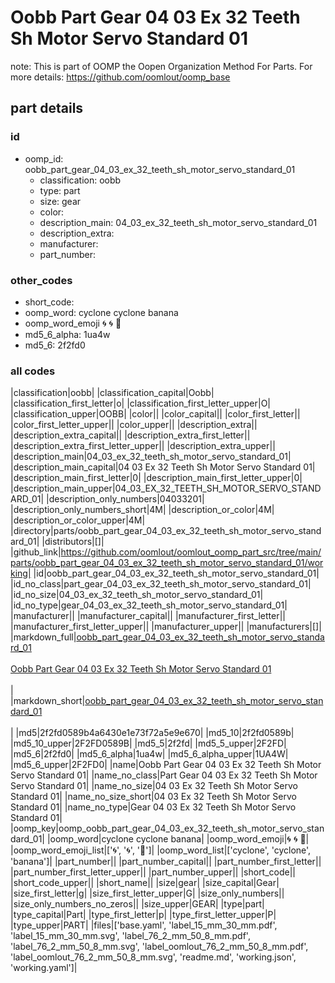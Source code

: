 # Oobb Part Gear 04 03 Ex 32 Teeth Sh Motor Servo Standard 01  

note: This is part of OOMP the Oopen Organization Method For Parts. For more details: https://github.com/oomlout/oomp_base

##  part details





### id
* oomp_id: oobb_part_gear_04_03_ex_32_teeth_sh_motor_servo_standard_01
  * classification: oobb
  * type: part
  * size: gear
  * color: 
  * description_main: 04_03_ex_32_teeth_sh_motor_servo_standard_01
  * description_extra: 
  * manufacturer: 
  * part_number: 

### other_codes
* short_code: 
* oomp_word: cyclone cyclone banana
* oomp_word_emoji :cyclone: :cyclone: :banana:
* md5_6_alpha: 1ua4w
* md5_6: 2f2fd0

### all codes 
|classification|oobb|
|classification_capital|Oobb|
|classification_first_letter|o|
|classification_first_letter_upper|O|
|classification_upper|OOBB|
|color||
|color_capital||
|color_first_letter||
|color_first_letter_upper||
|color_upper||
|description_extra||
|description_extra_capital||
|description_extra_first_letter||
|description_extra_first_letter_upper||
|description_extra_upper||
|description_main|04_03_ex_32_teeth_sh_motor_servo_standard_01|
|description_main_capital|04 03 Ex 32 Teeth Sh Motor Servo Standard 01|
|description_main_first_letter|0|
|description_main_first_letter_upper|0|
|description_main_upper|04_03_EX_32_TEETH_SH_MOTOR_SERVO_STANDARD_01|
|description_only_numbers|04033201|
|description_only_numbers_short|4M|
|description_or_color|4M|
|description_or_color_upper|4M|
|directory|parts/oobb_part_gear_04_03_ex_32_teeth_sh_motor_servo_standard_01|
|distributors|[]|
|github_link|https://github.com/oomlout/oomlout_oomp_part_src/tree/main/parts/oobb_part_gear_04_03_ex_32_teeth_sh_motor_servo_standard_01/working|
|id|oobb_part_gear_04_03_ex_32_teeth_sh_motor_servo_standard_01|
|id_no_class|part_gear_04_03_ex_32_teeth_sh_motor_servo_standard_01|
|id_no_size|04_03_ex_32_teeth_sh_motor_servo_standard_01|
|id_no_type|gear_04_03_ex_32_teeth_sh_motor_servo_standard_01|
|manufacturer||
|manufacturer_capital||
|manufacturer_first_letter||
|manufacturer_first_letter_upper||
|manufacturer_upper||
|manufacturers|[]|
|markdown_full|[oobb_part_gear_04_03_ex_32_teeth_sh_motor_servo_standard_01](https://github.com/oomlout/oomlout_oomp_part_src/tree/main/parts/oobb_part_gear_04_03_ex_32_teeth_sh_motor_servo_standard_01/working)<br>[](https://github.com/oomlout/oomlout_oomp_part_src/tree/main/parts/oobb_part_gear_04_03_ex_32_teeth_sh_motor_servo_standard_01/working)<br>[Oobb Part Gear 04 03 Ex 32 Teeth Sh Motor Servo Standard 01](https://github.com/oomlout/oomlout_oomp_part_src/tree/main/parts/oobb_part_gear_04_03_ex_32_teeth_sh_motor_servo_standard_01/working)<br><br>|
|markdown_short|[oobb_part_gear_04_03_ex_32_teeth_sh_motor_servo_standard_01](https://github.com/oomlout/oomlout_oomp_part_src/tree/main/parts/oobb_part_gear_04_03_ex_32_teeth_sh_motor_servo_standard_01/working)<br><br>|
|md5|2f2fd0589b4a6430e1e73f72a5e9e670|
|md5_10|2f2fd0589b|
|md5_10_upper|2F2FD0589B|
|md5_5|2f2fd|
|md5_5_upper|2F2FD|
|md5_6|2f2fd0|
|md5_6_alpha|1ua4w|
|md5_6_alpha_upper|1UA4W|
|md5_6_upper|2F2FD0|
|name|Oobb Part Gear 04 03 Ex 32 Teeth Sh Motor Servo Standard 01|
|name_no_class|Part Gear 04 03 Ex 32 Teeth Sh Motor Servo Standard 01|
|name_no_size|04 03 Ex 32 Teeth Sh Motor Servo Standard 01|
|name_no_size_short|04 03 Ex 32 Teeth Sh Motor Servo Standard 01|
|name_no_type|Gear 04 03 Ex 32 Teeth Sh Motor Servo Standard 01|
|oomp_key|oomp_oobb_part_gear_04_03_ex_32_teeth_sh_motor_servo_standard_01|
|oomp_word|cyclone cyclone banana|
|oomp_word_emoji|:cyclone: :cyclone: :banana:|
|oomp_word_emoji_list|[':cyclone:', ':cyclone:', ':banana:']|
|oomp_word_list|['cyclone', 'cyclone', 'banana']|
|part_number||
|part_number_capital||
|part_number_first_letter||
|part_number_first_letter_upper||
|part_number_upper||
|short_code||
|short_code_upper||
|short_name||
|size|gear|
|size_capital|Gear|
|size_first_letter|g|
|size_first_letter_upper|G|
|size_only_numbers||
|size_only_numbers_no_zeros||
|size_upper|GEAR|
|type|part|
|type_capital|Part|
|type_first_letter|p|
|type_first_letter_upper|P|
|type_upper|PART|
|files|['base.yaml', 'label_15_mm_30_mm.pdf', 'label_15_mm_30_mm.svg', 'label_76_2_mm_50_8_mm.pdf', 'label_76_2_mm_50_8_mm.svg', 'label_oomlout_76_2_mm_50_8_mm.pdf', 'label_oomlout_76_2_mm_50_8_mm.svg', 'readme.md', 'working.json', 'working.yaml']|

